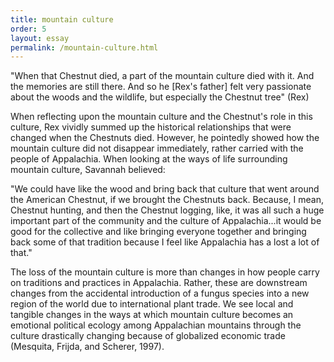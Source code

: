 ```yaml
---
title: mountain culture
order: 5
layout: essay
permalink: /mountain-culture.html
---
```

<div class="c">
<p>"When that Chestnut died, a part of the mountain culture died with it. And the memories are still there. And so he [Rex's father] felt very passionate about the woods and the wildlife, but especially the Chestnut tree" (Rex)</p></div> 
<div class="b">
<p>When reflecting upon the mountain culture and the Chestnut's role in this culture, Rex vividly summed up the historical relationships that were changed when the Chestnuts died.
However, he pointedly showed how the mountain culture did not disappear immediately, rather carried with the people of Appalachia. When looking at the ways of life surrounding mountain culture, Savannah believed:</p>
<div class="c">
<p>"We could have like the wood and bring back that culture that went around the American Chestnut, if we brought the Chestnuts back. Because, I mean, Chestnut hunting, and then the Chestnut logging, like, it was all such a huge important part of the community and the culture of Appalachia...it would be good for the collective and like bringing everyone together and bringing back some of that tradition because I feel like Appalachia has a lost a lot of that."</p></div>
<div class="b">
<p>The loss of the mountain culture is more than changes in how people carry on traditions and practices in Appalachia. Rather, these are downstream changes from the accidental introduction of a fungus species into a new region of the world due to international plant trade. We see local and tangible changes in the ways at which mountain culture becomes an emotional political ecology among Appalachian mountains through the culture drastically changing because of globalized economic trade (Mesquita, Frijda, and Scherer, 1997).</p>
